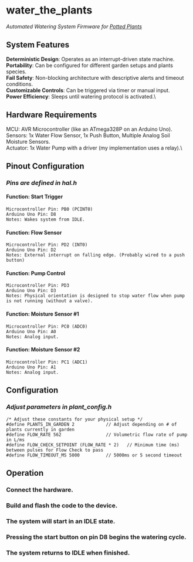 # **water_the_plants**
*Automated Watering System Firmware for <ins>Potted<ins> Plants*

## **System Features**
**Deterministic Design**: Operates as an interrupt-driven state machine.\
**Portability**: Can be configured for different garden setups and plants species.\
**Fail Safety**: Non-blocking architecture with descriptive alerts and timeout conditions.\
**Customizable Controls**: Can be triggered via timer or manual input.\
**Power Efficiency**: Sleeps until watering protocol is activated.\

## **Hardware Requirements**
MCU: AVR Microcontroller (like an ATmega328P on an Arduino Uno).\
Sensors: 1x Water Flow Sensor, 1x Push Button, Multiple Analog Soil Moisture Sensors.\
Actuator: 1x Water Pump with a driver (my implementation uses a relay).\

## **Pinout Configuration**
  ### *Pins are defined in hal.h*

  #### Function: Start Trigger
    Microcontroller Pin: PB0 (PCINT0)
    Arduino Uno Pin: D8
    Notes: Wakes system from IDLE.

  #### Function: Flow Sensor
    Microcontroller Pin: PD2 (INT0)
    Arduino Uno Pin: D2
    Notes: External interrupt on falling edge. (Probably wired to a push button)

  #### Function: Pump Control
    Microcontroller Pin: PD3
    Arduino Uno Pin: D3
    Notes: Physical orientation is designed to stop water flow when pump is not running (without a valve).

  #### Function: Moisture Sensor #1
    Microcontroller Pin: PC0 (ADC0)
    Arduino Uno Pin: A0
    Notes: Analog input.

  #### Function: Moisture Sensor #2
    Microcontroller Pin: PC1 (ADC1)
    Arduino Uno Pin: A1
    Notes: Analog input.

## **Configuration**

  ### *Adjust parameters in plant_config.h*

    /* Adjust these constants for your physical setup */
    #define PLANTS_IN_GARDEN 2            // Adjust depending on # of plants currently in garden
    #define FLOW_RATE 562                 // Volumetric flow rate of pump in L/ms
    #define FLOW_CHECK_SETPOINT (FLOW_RATE * 2)   // Minimum time (ms) between pulses for Flow Check to pass
    #define FLOW_TIMEOUT_MS 5000          // 5000ms or 5 second timeout

## **Operation**

  ### Connect the hardware.
  ### Build and flash the code to the device.
  ### The system will start in an IDLE state.
  ### Pressing the start button on pin D8 begins the watering cycle.
  ### The system returns to IDLE when finished.
